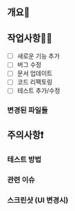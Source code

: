 ## 개요🔎

<!-- 이 PR이 해결하는 문제나 추가하는 기능에 대한 간단한 설명을 작성해주세요 -->

## 작업사항✍🏻

<!-- 주요 변경사항들을 나열해주세요 -->

- [ ] 새로운 기능 추가
- [ ] 버그 수정
- [ ] 문서 업데이트
- [ ] 코드 리팩토링
- [ ] 테스트 추가/수정

### 변경된 파일들
<!-- 주요 변경사항이 있는 파일들을 나열해주세요 -->

## 주의사항❗️

<!-- 리뷰어가 주의깊게 봐야 할 부분이나 특별한 고려사항을 적어주세요 -->

### 테스트 방법
<!-- 이 변경사항을 어떻게 테스트할 수 있는지 설명해주세요 -->

### 관련 이슈
<!-- 관련된 이슈 번호를 적어주세요 (예: #123) -->

### 스크린샷 (UI 변경시)
<!-- UI 변경사항이 있다면 스크린샷을 첨부해주세요 -->
